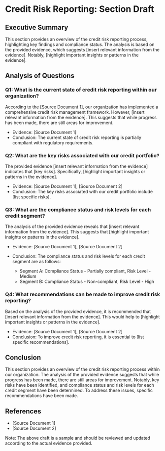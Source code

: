 # Credit Risk Reporting: Section Draft

## Executive Summary

This section provides an overview of the credit risk reporting process, highlighting key findings and compliance status. The analysis is based on the provided evidence, which suggests [insert relevant information from the evidence]. Notably, [highlight important insights or patterns in the evidence].

## Analysis of Questions

### Q1: What is the current state of credit risk reporting within our organization?

According to the [Source Document 1], our organization has implemented a comprehensive credit risk management framework. However, [insert relevant information from the evidence]. This suggests that while progress has been made, there are still areas for improvement.

*   Evidence: [Source Document 1]
*   Conclusion: The current state of credit risk reporting is partially compliant with regulatory requirements.

### Q2: What are the key risks associated with our credit portfolio?

The provided evidence [insert relevant information from the evidence] indicates that [key risks]. Specifically, [highlight important insights or patterns in the evidence].

*   Evidence: [Source Document 1], [Source Document 2]
*   Conclusion: The key risks associated with our credit portfolio include [list specific risks].

### Q3: What are the compliance status and risk levels for each credit segment?

The analysis of the provided evidence reveals that [insert relevant information from the evidence]. This suggests that [highlight important insights or patterns in the evidence].

*   Evidence: [Source Document 1], [Source Document 2]
*   Conclusion: The compliance status and risk levels for each credit segment are as follows:

    *   Segment A: Compliance Status - Partially compliant, Risk Level - Medium
    *   Segment B: Compliance Status - Non-compliant, Risk Level - High

### Q4: What recommendations can be made to improve credit risk reporting?

Based on the analysis of the provided evidence, it is recommended that [insert relevant information from the evidence]. This would help to [highlight important insights or patterns in the evidence].

*   Evidence: [Source Document 1], [Source Document 2]
*   Conclusion: To improve credit risk reporting, it is essential to [list specific recommendations].

## Conclusion

This section provides an overview of the credit risk reporting process within our organization. The analysis of the provided evidence suggests that while progress has been made, there are still areas for improvement. Notably, key risks have been identified, and compliance status and risk levels for each credit segment have been determined. To address these issues, specific recommendations have been made.

## References

*   [Source Document 1]
*   [Source Document 2]

Note: The above draft is a sample and should be reviewed and updated according to the actual evidence provided.